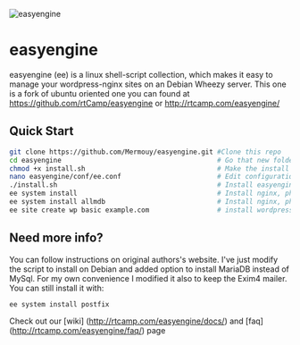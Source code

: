 ![easyengine](http://rtcamp.com/wp-content/uploads/2013/08/easyengine-logo-858x232px.png "easyengine")

# easyengine

easyengine (ee) is a linux shell-script collection, which makes it easy to manage your wordpress-nginx sites on an Debian Wheezy server.
This one is a fork of ubuntu oriented one you can found at https://github.com/rtCamp/easyengine or http://rtcamp.com/easyengine/

## Quick Start

```bash
git clone https://github.com/Mermouy/easyengine.git #Clone this repo
cd easyengine                                       # Go that new folder
chmod +x install.sh                                 # Make the install script executable
nano easyengine/conf/ee.conf                        # Edit configuration to follow your needs *optional
./install.sh                                        # Install easyengine
ee system install                                   # Install nginx, php, mysql, postfix
ee system install allmdb                            # Install nginx, php, mariaDB (keeping exim4)
ee site create wp basic example.com                 # install wordpress on example.com
```

## Need more info?

You can follow instructions on original authors's website. I've just modify the script to install on Debian and added option to install MariaDB instead of MySql. For my own convenience I modified it also to keep the Exim4 mailer.
You can still install it with:

```bash
ee system install postfix
```

Check out our [wiki] (http://rtcamp.com/easyengine/docs/) and [faq] (http://rtcamp.com/easyengine/faq/) page


